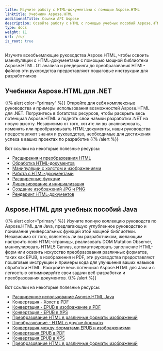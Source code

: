 ```yaml
---
title: Изучите работу с HTML-документами с помощью Aspose.HTML
linktitle: Учебники Aspose.HTML
additionalTitle: Ссылки API Aspose
description: Освойте работу с HTML с помощью учебных пособий Aspose.HTML — от анализа до преобразования, пошаговые руководства для разработчиков.
type: docs
weight: 11
url: /ru/
is_root: true
---
```


Изучите всеобъемлющие руководства Aspose.HTML, чтобы освоить манипуляции с HTML-документами с помощью мощной библиотеки Aspose.HTML. От анализа и рендеринга до преобразования HTML-файлов эти руководства предоставляют пошаговые инструкции для разработчиков

## Учебники Aspose.HTML для .NET
{{% alert color="primary" %}}
Откройте для себя комплексные руководства и примеры использования возможностей Aspose.HTML для .NET. Погрузитесь в богатство ресурсов, чтобы раскрыть весь потенциал Aspose.HTML и поднять свои навыки разработки .NET на новую высоту. Независимо от того, хотите ли вы анализировать, изменять или преобразовывать HTML-документы, наши руководства предоставляют знания и руководство, необходимые для достижения успеха в ваших проектах по разработке 
{{% /alert %}}

Вот ссылки на некоторые полезные ресурсы:
 
- [Расширения и преобразования HTML](./net/html-extensions-and-conversions/)
- [Обработка HTML-документов](./net/html-document-manipulation/)
- [Манипуляции с холстом и изображениями](./net/canvas-and-image-manipulation/)
- [Работа с HTML-документами](./net/working-with-html-documents/)
- [Расширенные функции](./net/advanced-features/)
- [Лицензирование и инициализация](./net/licensing-and-initialization/)
- [Создание изображений JPG и PNG](./net/generate-jpg-and-png-images/)
- [Рендеринг HTML-документов](./net/rendering-html-documents/)

## Aspose.HTML для учебных пособий Java
{{% alert color="primary" %}}
Изучите полную коллекцию руководств по Aspose.HTML для Java, предлагающую углубленное руководство и понимание универсальных функций этой мощной библиотеки. Независимо от того, являетесь ли вы разработчиком, желающим настроить поля HTML-страницы, реализовать DOM Mutation Observer, манипулировать HTML5 Canvas, автоматизировать заполнение HTML-форм или освоить искусство преобразования различных форматов, таких как EPUB, в изображения и PDF, эти руководства предоставляют пошаговые инструкции и примеры кода для улучшения ваших навыков обработки HTML. Раскройте весь потенциал Aspose.HTML для Java и с легкостью оптимизируйте свои задачи веб-разработки и преобразования документов. 
{{% /alert %}}

Вот ссылки на некоторые полезные ресурсы:
 
- [Расширенное использование Aspose.HTML Java](./java/advanced-usage/)
- [Конвертация - Холст в PDF](./java/conversion-canvas-to-pdf/)
- [Конвертация - EPUB в изображение и PDF](./java/conversion-epub-to-image-and-pdf/)
- [Конвертация - EPUB в XPS](./java/conversion-epub-to-xps/)
- [Преобразование HTML в различные форматы изображений](./java/conversion-html-to-various-image-formats/)
- [Преобразование - HTML в другие форматы](./java/conversion-html-to-other-formats/)
- [Конвертация между форматами EPUB и изображениями](./java/converting-between-epub-and-image-formats/)
- [Конвертация EPUB в PDF](./java/converting-epub-to-pdf/)
- [Конвертация EPUB в XPS](./java/converting-epub-to-xps/)
- [Преобразование HTML в различные форматы изображений](./java/converting-html-to-various-image-formats/)